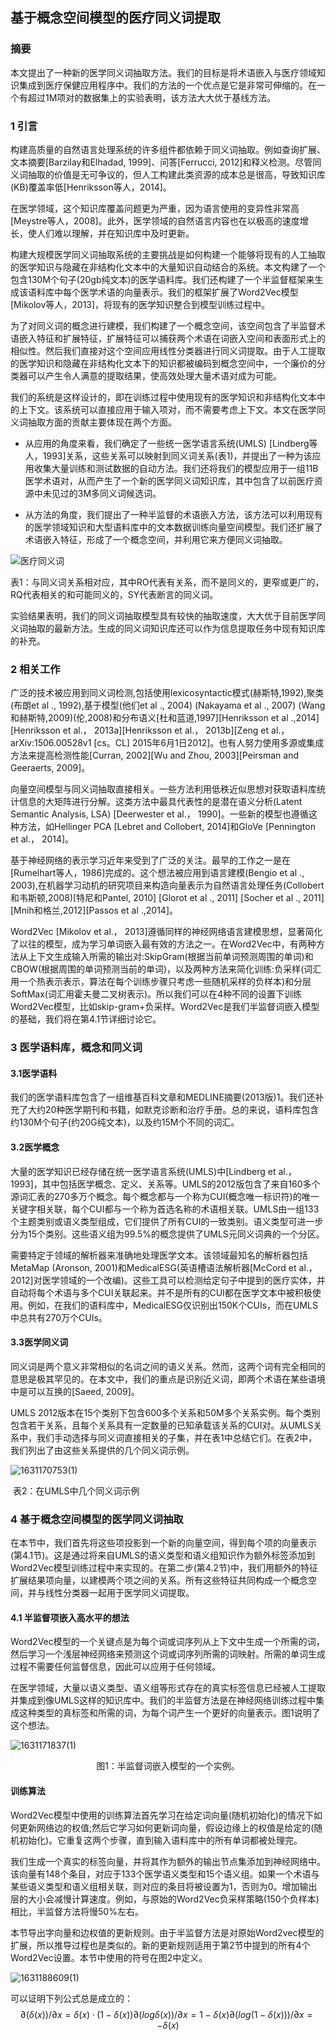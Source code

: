 <h2>基于概念空间模型的医疗同义词提取</h2>

<h3>摘要</h3>

本文提出了一种新的医学同义词抽取方法。我们的目标是将术语嵌入与医疗领域知识集成到医疗保健应用程序中。我们的方法的一个优点是它是非常可伸缩的。在一个有超过1M项对的数据集上的实验表明，该方法大大优于基线方法。

<h3>1 引言</h3>

构建高质量的自然语言处理系统的许多组件都依赖于同义词抽取。例如查询扩展、文本摘要[Barzilay和Elhadad, 1999]、问答[Ferrucci, 2012]和释义检测。尽管同义词抽取的价值是无可争议的，但人工构建此类资源的成本总是很高，导致知识库(KB)覆盖率低[Henriksson等人，2014]。

在医学领域，这个知识库覆盖问题更为严重，因为语言使用的变异性非常高[Meystre等人，2008]。此外，医学领域的自然语言内容也在以极高的速度增长，使人们难以理解，并在知识库中及时更新。

构建大规模医学同义词抽取系统的主要挑战是如何构建一个能够将现有的人工抽取的医学知识与隐藏在非结构化文本中的大量知识自动结合的系统。本文构建了一个包含130M个句子(20gb纯文本)的医学语料库。我们还构建了一个半监督框架来生成该语料库中每个医学术语的向量表示。我们的框架扩展了Word2Vec模型[Mikolov等人，2013]，将现有的医学知识整合到模型训练过程中。

为了对同义词的概念进行建模，我们构建了一个概念空间，该空间包含了半监督术语嵌入特征和扩展特征，扩展特征可以捕获两个术语在词嵌入空间和表面形式上的相似性。然后我们直接对这个空间应用线性分类器进行同义词提取。由于人工提取的医学知识和隐藏在非结构化文本下的知识都被编码到概念空间中，一个廉价的分类器可以产生令人满意的提取结果，使高效处理大量术语对成为可能。

我们的系统是这样设计的，即在训练过程中使用现有的医学知识和非结构化文本中的上下文。该系统可以直接应用于输入项对，而不需要考虑上下文。本文在医学同义词抽取方面的贡献主要体现在两个方面。

- 从应用的角度来看，我们确定了一些统一医学语言系统(UMLS) [Lindberg等人，1993]关系，这些关系可以映射到同义词关系(表1)，并提出了一种为该应用收集大量训练和测试数据的自动方法。我们还将我们的模型应用于一组11B医学术语对，从而产生了一个新的医学同义词知识库，其中包含了以前医疗资源中未见过的3M多同义词候选词。

- 从方法的角度，我们提出了一种半监督的术语嵌入方法，该方法可以利用现有的医学领域知识和大型语料库中的文本数据训练向量空间模型。我们还扩展了术语嵌入特征，形成了一个概念空间，并利用它来方便同义词抽取。

![医疗同义词](imagesP\医疗同义词.jpg)

表1：与同义词关系相对应，其中RO代表有关系，而不是同义的，更窄或更广的，RQ代表相关的和可能同义的，SY代表断言的同义词。

实验结果表明，我们的同义词抽取模型具有较快的抽取速度，大大优于目前医学同义词抽取的最新方法。生成的同义词知识库还可以作为信息提取任务中现有知识库的补充。

<h3>2 相关工作</h3>

广泛的技术被应用到同义词检测,包括使用lexicosyntactic模式(赫斯特,1992),聚类(布朗et al ., 1992),基于模型(他们et al ., 2004) (Nakayama et al ., 2007) (Wang和赫斯特,2009)(伦,2008)和分布语义[杜和蓝道,1997][Henriksson et al .,2014][Henriksson et al.， 2013a][Henriksson et al.， 2013b][Zeng et al.， arXiv:1506.00528v1 [cs。CL] 2015年6月1日2012]。也有人努力使用多源或集成方法来提高检测性能[Curran, 2002][Wu and Zhou, 2003][Peirsman and Geeraerts, 2009]。

向量空间模型与同义词抽取直接相关。一些方法利用低秩近似思想对获取语料库统计信息的大矩阵进行分解。这类方法中最具代表性的是潜在语义分析(Latent Semantic Analysis, LSA) [Deerwester et al.， 1990]。一些新的模型也遵循这种方法，如Hellinger PCA [Lebret and Collobert, 2014]和GloVe [Pennington et al.， 2014]。

基于神经网络的表示学习近年来受到了广泛的关注。最早的工作之一是在[Rumelhart等人，1986]完成的。这个想法被应用到语言建模(Bengio et al ., 2003),在机器学习动机的研究项目来构造向量表示为自然语言处理任务(Collobert和韦斯顿,2008)[特尼和Pantel, 2010] [Glorot et al ., 2011] [Socher et al ., 2011] [Mnih和格兰,2012][Passos et al .,2014]。

Word2Vec [Mikolov et al.， 2013]遵循同样的神经网络语言建模思想，显著简化了以往的模型，成为学习单词嵌入最有效的方法之一。在Word2Vec中，有两种方法从上下文生成输入所需的输出对:SkipGram(根据当前单词预测周围的单词)和CBOW(根据周围的单词预测当前的单词)，以及两种方法来简化训练:负采样(词汇用一个热表示表示，算法在每个训练步骤只考虑一些随机采样的负样本)和分层SoftMax(词汇用霍夫曼二叉树表示)。所以我们可以在4种不同的设置下训练Word2Vec模型，比如skip-gram+负采样。Word2Vec是我们半监督词嵌入模型的基础，我们将在第4.1节详细讨论它。

<h3>3 医学语料库，概念和同义词</h3>

<h4>3.1医学语料</h4>

我们的医学语料库包含了一组维基百科文章和MEDLINE摘要(2013版)1。我们还补充了大约20种医学期刊和书籍，如默克诊断和治疗手册。总的来说，语料库包含约130M个句子(约20G纯文本)，以及约15M个不同的词汇。

<h4>3.2医学概念</h4>

大量的医学知识已经存储在统一医学语言系统(UMLS)中[Lindberg et al.， 1993]，其中包括医学概念、定义、关系等。UMLS的2012版包含了来自160多个源词汇表的270多万个概念。每个概念都与一个称为CUI(概念唯一标识符)的唯一关键字相关联，每个CUI都与一个称为首选名称的术语相关联。UMLS由一组133个主题类别或语义类型组成，它们提供了所有CUI的一致类别。语义类型可进一步分为15个类别。这些语义组为99.5%的概念提供了UMLS元同义词典的一个分区。

需要特定于领域的解析器来准确地处理医学文本。该领域最知名的解析器包括MetaMap (Aronson, 2001)和MedicalESG(英语槽语法解析器[McCord et al.， 2012]对医学领域的一个改编)。这些工具可以检测给定句子中提到的医疗实体，并自动将每个术语与多个CUI关联起来。并不是所有的CUI都在医学文本中被积极使用。例如，在我们的语料库中，MedicalESG仅识别出150K个CUIs，而在UMLS中总共有270万个CUIs。

<h4>3.3医学同义词</h4>

同义词是两个意义非常相似的名词之间的语义关系。然而，这两个词有完全相同的意思是极其罕见的。在本文中，我们的重点是识别近义词，即两个术语在某些语境中是可以互换的[Saeed, 2009]。

UMLS 2012版本在15个类别下包含600多个关系和50M多个关系实例。每个类别包含若干关系，且每个关系具有一定数量的已知承载该关系的CUI对。从UMLS关系中，我们手动选择与同义词直接相关的子集，并在表1中总结它们。在表2中，我们列出了由这些关系提供的几个同义词示例。

![1631170753(1)](imagesP\1631170753(1).jpg)

​                                                                表2：在UMLS中几个同义词示例

<h3>4 基于概念空间模型的医学同义词抽取</h3>

在本节中，我们首先将这些项投影到一个新的向量空间，得到每个项的向量表示(第4.1节)。这是通过将来自UMLS的语义类型和语义组知识作为额外标签添加到Word2Vec模型训练过程中来实现的。在第二步(第4.2节)中，我们用额外的特征扩展结果项向量，以建模两个项之间的关系。所有这些特征共同构成一个概念空间，并与线性分类器一起用于医学同义词提取。

<h4>4.1 半监督项嵌入高水平的想法</h4>

Word2Vec模型的一个关键点是为每个词或词序列从上下文中生成一个所需的词，然后学习一个浅层神经网络来预测这个词或词序列所需的词映射。所需的单词生成过程不需要任何监督信息，因此可以应用于任何领域。

在医学领域，大量以语义类型、语义组等形式存在的真实标签信息已经被人工提取并集成到像UMLS这样的知识库中。我们的半监督方法是在神经网络训练过程中集成这种类型的真标签和所需的词，为每个词产生一个更好的向量表示。图1说明了这个想法。

![1631171837(1)](G:\Bulando\Bulando.github.io\imagesP\1631171837(1).jpg)

<center>图1：半监督词嵌入模型的一个实例。</center>

<h4>训练算法</h4>

Word2Vec模型中使用的训练算法首先学习在给定词向量(随机初始化)的情况下如何更新网络边的权值;然后它学习如何更新词向量，假设边缘上的权值是给定的(随机初始化)。它重复这两个步骤，直到输入语料库中的所有单词都被处理完。

我们生成一个真实的标签向量，并将其作为额外的输出节点集添加到神经网络中。该向量有148个条目，对应于133个医学语义类型和15个语义组。如果一个术语与某些语义类型和语义组相关联，则对应的条目将被设置为1，否则为0。增加输出层的大小会减慢计算速度。例如，与原始的Word2Vec负采样策略(150个负样本)相比，半监督方法将慢50%左右。

本节导出字向量和边权值的更新规则。由于半监督方法是对原始Word2vec模型的扩展，所以推导过程也是类似的。新的更新规则适用于第2节中提到的所有4个Word2Vec设置。本节中使用的符号在图2中定义。

![1631188609(1)](imagesP\1631188609(1).jpg)

可以证明下列公式总是成立的：
$$
∂(δ(x))/∂x = δ(x) · (1 − δ(x)) 
∂(log δ(x))/∂x = 1 − δ(x)
∂(log(1 − δ(x)))/∂x = −δ(x)
$$
